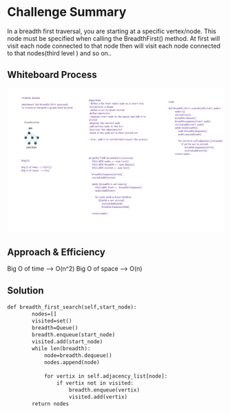 # Challenge Summary
In a breadth first traversal, you are starting at a specific vertex/node. This node must be specified when calling the BreadthFirst() method. At first will visit each node connected to that node then will visit each node connected to that nodes(third level ) and so on..
## Whiteboard Process
![](/images/bfs_graph.png)
## Approach & Efficiency
Big O of time --> O(n^2) Big O of space --> O(n)

## Solution
```
def breadth_first_search(self,start_node):
        nodes=[]
        visited=set()
        breadth=Queue()   
        breadth.enqueue(start_node) 
        visited.add(start_node)
        while len(breadth):
            node=breadth.dequeue()
            nodes.append(node)
            
            for vertix in self.adjacency_list[node]:
                if vertix not in visited:
                    breadth.enqueue(vertix)
                    visited.add(vertix)
        return nodes           

```